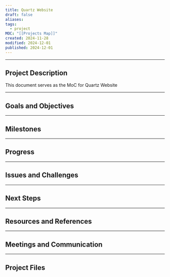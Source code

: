 ```yaml
---
title: Quartz Website
draft: false
aliases: 
tags:
  - project
MOC: "[[Projects Map]]"
created: 2024-11-28
modified: 2024-12-01
published: 2024-12-01
---
```



---
## Project Description
This document serves as the MoC for Quartz Website

---
## Goals and Objectives


---
## Milestones


---
## Progress


---
## Issues and Challenges


---
## Next Steps


---
## Resources and References


---
## Meetings and Communication


---
## Project Files
 